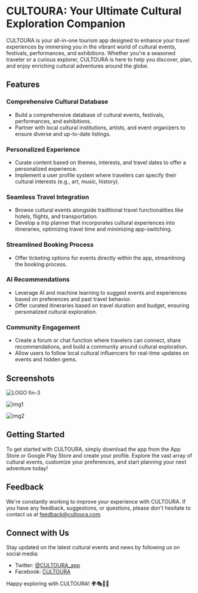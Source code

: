 # CULTOURA: Your Ultimate Cultural Exploration Companion

CULTOURA is your all-in-one tourism app designed to enhance your travel experiences by immersing you in the vibrant world of cultural events, festivals, performances, and exhibitions. Whether you're a seasoned traveler or a curious explorer, CULTOURA is here to help you discover, plan, and enjoy enriching cultural adventures around the globe.

## Features

### Comprehensive Cultural Database
- Build a comprehensive database of cultural events, festivals, performances, and exhibitions.
- Partner with local cultural institutions, artists, and event organizers to ensure diverse and up-to-date listings.

### Personalized Experience
- Curate content based on themes, interests, and travel dates to offer a personalized experience.
- Implement a user profile system where travelers can specify their cultural interests (e.g., art, music, history).

### Seamless Travel Integration
- Browse cultural events alongside traditional travel functionalities like hotels, flights, and transportation.
- Develop a trip planner that incorporates cultural experiences into itineraries, optimizing travel time and minimizing app-switching.

### Streamlined Booking Process
- Offer ticketing options for events directly within the app, streamlining the booking process.

### AI Recommendations
- Leverage AI and machine learning to suggest events and experiences based on preferences and past travel behavior.
- Offer curated itineraries based on travel duration and budget, ensuring personalized cultural exploration.

### Community Engagement
- Create a forum or chat function where travelers can connect, share recommendations, and build a community around cultural exploration.
- Allow users to follow local cultural influencers for real-time updates on events and hidden gems.

## Screenshots

![LOGO fin-3](https://github.com/bhrigutayal/TourismApp/assets/123312515/642885fe-a87d-4c0d-8aaf-f2ae2aa2d6a8)

![img1](https://github.com/bhrigutayal/TourismApp/assets/123312515/e624b4bc-4ca6-4ae7-afe7-9fb8522752e5)

![img2](https://github.com/bhrigutayal/TourismApp/assets/123312515/0665758c-6c2a-45ec-a508-2fcd58873f8b)




## Getting Started

To get started with CULTOURA, simply download the app from the App Store or Google Play Store and create your profile. Explore the vast array of cultural events, customize your preferences, and start planning your next adventure today!

## Feedback

We're constantly working to improve your experience with CULTOURA. If you have any feedback, suggestions, or questions, please don't hesitate to contact us at [feedback@cultoura.com](mailto:feedback@cultoura.com).

## Connect with Us

Stay updated on the latest cultural events and news by following us on social media:
- Twitter: [@CULTOURA_app](https://twitter.com/CULTOURA_app)
- Facebook: [CULTOURA](https://www.facebook.com/CULTOURA)

Happy exploring with CULTOURA! 🌍🎭🎨🎶
